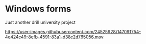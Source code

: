 ﻿# Windows forms

Just another drill university project


https://user-images.githubusercontent.com/24525928/147091754-4e424c49-8efb-4591-83a1-d38c2d765056.mov
